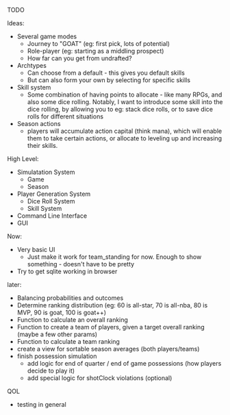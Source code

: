 TODO


Ideas:
- Several game modes
  - Journey to "GOAT" (eg: first pick, lots of potential)
  - Role-player (eg: starting as a middling prospect)
  - How far can you get from undrafted?
- Archtypes
  - Can choose from a default - this gives you default skills
  - But can also form your own by selecting for specific skills
- Skill system
  - Some combination of having points to allocate - like many RPGs, and
    also some dice rolling. Notably, I want to introduce some skill into
    the dice rolling, by allowing you to eg: stack dice rolls, or to
    save dice rolls for different situations
- Season actions
  - players will accumulate action capital (think mana), which will enable them
    to take certain actions, or allocate to leveling up and increasing their skills.

High Level:
- Simulatation System
  - Game
  - Season
- Player Generation System
  - Dice Roll System
  - Skill System
- Command Line Interface
- GUI

Now:
- Very basic UI
  - Just make it work for team_standing for now. Enough to show something - doesn't have to be pretty
- Try to get sqlite working in browser

later:
- Balancing probabilities and outcomes
- Determine ranking distribution (eg: 60 is all-star, 70 is all-nba, 80 is MVP, 90 is goat, 100 is goat++)
- Function to calculate an overall ranking
- Function to create a team of players, given a target overall ranking (maybe a few other params)
- Function to calculate a team ranking
- create a view for sortable season averages (both players/teams)
- finish possession simulation
  - add logic for end of quarter / end of game possessions (how players decide to play it) 
  - add special logic for shotClock violations (optional)

QOL
- testing in general
